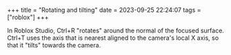+++
title = "Rotating and tilting"
date = 2023-09-25 22:24:07
tags = ["roblox"]
+++

In Roblox Studio, Ctrl+R "rotates" around the normal of the focused surface.
Ctrl+T uses the axis that is nearest aligned to the camera's local X axis, so
that it "tilts" towards the camera.
